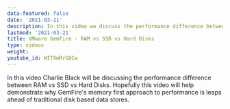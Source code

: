 ```yaml
---
data-featured: false
date: '2021-03-21'
description: In this video we discuss the performance difference between RAM vs SSD vs Hard Disks.    
lastmod: '2021-03-21'
title: VMware GemFire - RAM vs SSD vs Hard Disks
type: videos
weight: 
youtube_id: WITXmRrGOCw
---
```

In this video Charlie Black will be discussing the performance difference between RAM vs SSD vs Hard Disks.   Hopefully this video will help demonstrate why GemFire's memory first approach to performance is leaps ahead of traditional disk based data stores.  